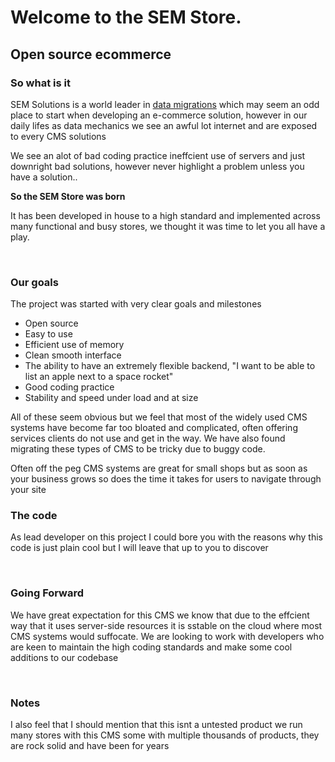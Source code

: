<h1>Welcome to the SEM Store.</h1>
<h2>Open source ecommerce</h2>

<h3>So what is it</h3>
<p>SEM Solutions is a world leader in <a href="http://www.semsolutions.co.uk">data migrations</a> which may seem an odd place to start when developing an e-commerce solution, however in our daily lifes as data mechanics we see an awful lot internet and are exposed to every CMS solutions</p> 
<p>We see an alot of bad coding practice ineffcient use of servers and just downright bad solutions, however never highlight a problem unless you have a solution..</p>
<p><b>So the SEM Store was born</b></p>
<p>It has been developed in house to a high standard and implemented across many functional and busy stores, we thought it was time to let you all have a play.</p>
<br>
<h3>Our goals</h3>
<p>The project was started with very clear goals and milestones
<ul>
    <li>Open source</li>
    <li>Easy to use</li>
    <li>Efficient use of memory</li>
    <li>Clean smooth interface</li>
    <li>The ability to have an extremely flexible backend, "I want to be able to list an apple next to a space rocket"</li>
    <li>Good coding practice</li>
    <li>Stability and speed under load and at size</li>
</ul>
</p>
<p>All of these seem obvious but we feel that most of the widely used CMS systems have become far too bloated and complicated, often offering services clients do not use and get in the way. We have also found migrating these types of CMS to be tricky due to buggy code.</li>
<p>Often off the peg CMS systems are great for small shops but as soon as your business grows so does the time it takes for users to navigate through your site</li>
<br>
<h3>The code</h3>
<p>As lead developer on this project I could bore you with the reasons why this code is just plain cool but I will leave that up to you to discover</p>
<br>
<h3>Going Forward</h3>
<p>We have great expectation for this CMS we know that due to the effcient way that it uses server-side resources it is sstable on the cloud where most CMS systems would suffocate. We are looking to work with developers who are keen to maintain the high coding standards and make some cool additions to our codebase</p>
<br>
<h3>Notes</h3>
<p>I also feel that I should mention that this isnt a untested product we run many stores with this CMS some with multiple thousands of products, they are rock solid and have been for years</p>